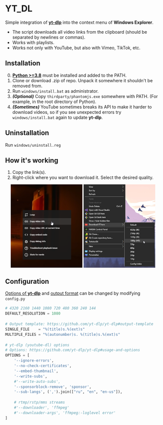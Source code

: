 # YT_DL

Simple integration of **[yt-dlp](https://github.com/yt-dlp/yt-dlp)** into the context menu of **Windows Explorer**.

- The script downloads all video links from the clipboard (should be separated by newlines or commas).
- Works with playlists.
- Works not only with YouTube, but also with Vimeo, TikTok, etc.





## Installation

0. **[Python >=3.8](https://www.python.org/downloads/)** must be installed and added to the PATH.
1. Clone or download .zip of repo. Unpack it somewhere it shouldn't be removed from.
2. Run `windows/install.bat` as administrator.
3. ***(Optional)*** Copy `thirdparty/phantomjs.exe` somewhere with PATH. (For example, in the root directory of Python).
4. ***(Sometimes)*** YouTube sometimes breaks its API to make it harder to download videos, so if you see unexpected errors try `windows/install.bat` again to update **yt-dlp**.





## Uninstallation

Run `windows/uninstall.reg`





## How it's working

1. Copy the link(s).
2. Right-click where you want to download it. Select the desired quality.

<p align="center">
    <img  src="./.github/1step.png" width="46%">
    <img  src="./.github/2step.png" width="46%">
</p>





## Configuration

[Options of **yt-dlp**](https://github.com/yt-dlp/yt-dlp#usage-and-options) and [output format](https://github.com/yt-dlp/yt-dlp#output-template) can be changed by modifying `config.py`

```python
# 4320 2160 1440 1080 720 480 360 240 144
DEFAULT_RESOLUTION = 1080

# Output template: https://github.com/yt-dlp/yt-dlp#output-template
SINGLE_FILE    = "%(title)s.%(ext)s"
MULTIPLE_FILES = "%(autonumber)s. %(title)s.%(ext)s"

# yt-dlp (youtube-dl) options
# Options: https://github.com/yt-dlp/yt-dlp#usage-and-options
OPTIONS = [ 
    '--ignore-errors',
    '--no-check-certificates',
    '--embed-thumbnail',
    '--write-subs',
    #'--write-auto-subs',
    '--sponsorblock-remove', 'sponsor',
    '--sub-langs', (',').join(["ru", "en", "en-us"]),

    # rtmp/rstp/mms streams
    #'--downloader', 'ffmpeg'
    #'--downloader-args', 'ffmpeg:-loglevel error'
]
```




